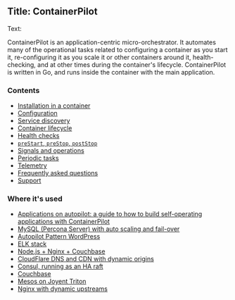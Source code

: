 Title: ContainerPilot
----
Text:

ContainerPilot is an application-centric micro-orchestrator. It automates many of the operational tasks related to configuring a container as you start it, re-configuring it as you scale it or other containers around it, health-checking, and at other times during the container's lifecycle. ContainerPilot is written in Go, and runs inside the container with the main application.

### Contents

- [Installation in a container](/containerpilot/docs/installation)
- [Configuration](/containerpilot/docs/configuration)
- [Service discovery](/containerpilot/docs/service-discovery)
- [Container lifecycle](/containerpilot/docs/lifecycle)
- [Health checks](/containerpilot/docs/health)
- [`preStart`, `preStop`, `postStop`](/containerpilot/docs/start-stop)
- [Signals and operations](/containerpilot/docs/signals)
- [Periodic tasks](/containerpilot/docs/tasks)
- [Telemetry](/containerpilot/docs/telemetry)
- [Frequently asked questions](/containerpilot/docs/faq)
- [Support](/containerpilot/docs/support)

### Where it's used

- [Applications on autopilot: a guide to how to build self-operating applications with ContainerPilot](https://www.joyent.com/blog/applications-on-autopilot)
- [MySQL (Percona Server) with auto scaling and fail-over](https://www.joyent.com/blog/dbaas-simplicity-no-lock-in)
- [Autopilot Pattern WordPress](https://www.joyent.com/blog/wordpress-on-autopilot)
- [ELK stack](https://www.joyent.com/blog/docker-log-drivers)
- [Node.js + Nginx + Couchbase](https://www.joyent.com/blog/docker-nodejs-nginx-nosql-autopilot)
- [CloudFlare DNS and CDN with dynamic origins](https://github.com/autopilotpattern/cloudflare)
- [Consul, running as an HA raft](https://github.com/autopilotpattern/consul)
- [Couchbase](https://github.com/autopilotpattern/couchbase)
- [Mesos on Joyent Triton](https://www.joyent.com/blog/mesos-by-the-pound)
- [Nginx with dynamic upstreams](https://www.joyent.com/blog/dynamic-nginx-upstreams-with-containerpilot)

